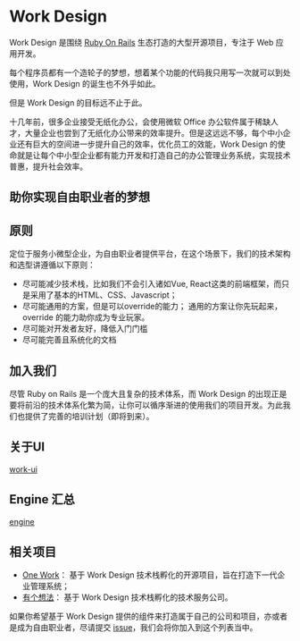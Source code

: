 # Work Design

Work Design 是围绕 [Ruby On Rails](https://github.com/rails/rails) 生态打造的大型开源项目，专注于 Web 应用开发。

每个程序员都有一个造轮子的梦想，想着某个功能的代码我只用写一次就可以到处使用，Work Design 的诞生也不外乎如此。

但是 Work Design 的目标远不止于此。

十几年前，很多企业接受无纸化办公，会使用微软 Office 办公软件属于稀缺人才，大量企业也尝到了无纸化办公带来的效率提升。但是这远远不够，每个中小企业还有巨大的空间进一步提升自己的效率，优化员工的效能，Work Design 的使命就是让每个中小型企业都有能力开发和打造自己的办公管理业务系统，实现技术普惠，提升社会效率。 

## 助你实现自由职业者的梦想

## 原则
定位于服务小微型企业，为自由职业者提供平台，在这个场景下，我们的技术架构和选型讲遵循以下原则：

* 尽可能减少技术栈，比如我们不会引入诸如Vue, React这类的前端框架，而只是采用了基本的HTML、CSS、Javascript；
* 尽可能通用的方案，但是可以override的能力；
通用的方案让你先玩起来，override 的能力助你成为专业玩家。
* 尽可能对开发者友好，降低入门门槛
* 尽可能完善且系统化的文档

## 加入我们
尽管 Ruby on Rails 是一个庞大且复杂的技术体系，而 Work Design 的出现正是要将前沿的技术体系化繁为简，让你可以循序渐进的使用我们的项目开发。为此我们也提供了完善的培训计划（即将到来）。



## 关于UI
[work-ui](https://github.com/work-design/work-ui)

## Engine 汇总
[engine](https://github.com/work-design/engine)

## 相关项目
* [One Work](https://github.com/one-work/one.work)： 基于 Work Design 技术栈孵化的开源项目，旨在打造下一代企业管理系统；
* [有个想法](https://github.com/yougexiangfa)： 基于 Work Design 技术栈孵化的技术服务公司。

如果你希望基于 Work Design 提供的组件来打造属于自己的公司和项目，亦或者是成为自由职业者，尽请提交 [issue](https://github.com/work-design/work.design/issues)，我们会将你加入到这个列表当中。